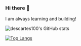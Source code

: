 ### Hi there 👋

I am always learning and building!

![descartes100's GitHub stats](https://github-readme-stats.vercel.app/api?username=descartes100&show_icons=true&theme=tokyonight)

[![Top Langs](https://github-readme-stats.vercel.app/api/top-langs/?username=descartes100&layout=compact&exclude_repo=Stock-Analysis-with-PCA,Maximum-sharp-ratio-Minimum-variance,Lasso-in-Finance&hide=CSS)](https://github.com/descartes100/github-readme-stats)



<!--
**descartes100/descartes100** is a ✨ _special_ ✨ repository because its `README.md` (this file) appears on your GitHub profile.

Here are some ideas to get you started:

- 🔭 I’m currently working on ...
- 🌱 I’m currently learning ...
- 👯 I’m looking to collaborate on ...
- 🤔 I’m looking for help with ...
- 💬 Ask me about ...
- 📫 How to reach me: ...
- 😄 Pronouns: ...
- ⚡ Fun fact: ...
-->
